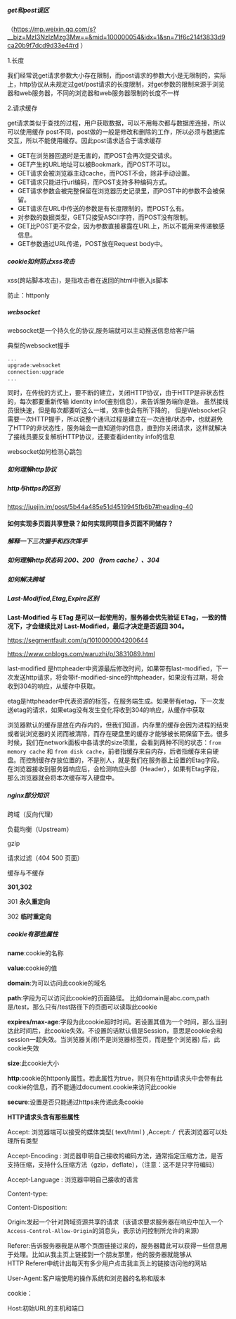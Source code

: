 ##### get和post误区

（<https://mp.weixin.qq.com/s?__biz=MzI3NzIzMzg3Mw==&mid=100000054&idx=1&sn=71f6c214f3833d9ca20b9f7dcd9d33e4#rd> ）

1.长度

我们经常说get请求参数大小存在限制，而post请求的参数大小是无限制的，实际上，http协议从未规定过get/post请求的长度限制，对get参数的限制来源于浏览器和web服务器，不同的浏览器和web服务器限制的长度不一样

2.请求缓存

get请求类似于查找的过程，用户获取数据，可以不用每次都与数据库连接，所以可以使用缓存 post不同，post做的一般是修改和删除的工作，所以必须与数据库交互，所以不能使用缓存。因此post请求适合于请求缓存 

- GET在浏览器回退时是无害的，而POST会再次提交请求。
- GET产生的URL地址可以被Bookmark，而POST不可以。
- GET请求会被浏览器主动cache，而POST不会，除非手动设置。
- GET请求只能进行url编码，而POST支持多种编码方式。
- GET请求参数会被完整保留在浏览器历史记录里，而POST中的参数不会被保留。
- GET请求在URL中传送的参数是有长度限制的，而POST么有。
- 对参数的数据类型，GET只接受ASCII字符，而POST没有限制。
- GET比POST更不安全，因为参数直接暴露在URL上，所以不能用来传递敏感信息。
- GET参数通过URL传递，POST放在Request body中。

##### cookie如何防止xss攻击

xss(跨站脚本攻击)，是指攻击者在返回的html中嵌入js脚本

防止：httponly

##### websocket

websocket是一个持久化的协议,服务端就可以主动推送信息给客户端 

典型的websocket握手

```js
...
upgrade:websocket
connection:upgrade
...
```

同时，在传统的方式上，要不断的建立，关闭HTTP协议，由于HTTP是非状态性的，每次都要重新传输 identity info(鉴别信息），来告诉服务端你是谁。 虽然接线员很快速，但是每次都要听这么一堆，效率也会有所下降的， 但是Websocket只需要一次HTTP握手，所以说整个通讯过程是建立在一次连接/状态中，也就避免了HTTP的非状态性，服务端会一直知道你的信息，直到你关闭请求，这样就解决了接线员要反复解析HTTP协议，还要查看identity info的信息 

websocket如何检测心跳包



##### 如何理解http协议

##### http与https的区别

<https://juejin.im/post/5b44a485e51d4519945fb6b7#heading-40> 

#### 如何实现多页面共享登录？如何实现同项目多页面不同储存？

##### 解释一下三次握手和四次挥手

##### 如何理解http状态码 200、200（from cache）、304

##### 如何解决跨域

##### Last-Modified,Etag,Expire区别

**Last-Modified 与 ETag 是可以一起使用的，服务器会优先验证 ETag，一致的情况下，才会继续比对 Last-Modified，最后才决定是否返回 304。** 

<https://segmentfault.com/q/1010000004200644> 

https://www.cnblogs.com/waruzhi/p/3831089.html

last-modified 是httpheader中资源最后修改时间，如果带有last-modified，下一次发送http请求，将会带if-modified-since的httpheader，如果没有过期，将会收到304的响应，从缓存中获取。

etag是httpheader中代表资源的标签，在服务端生成。如果带有etag，下一次发送etag的请求，如果etag没有发生变化将收到304的响应，从缓存中获取

浏览器默认的缓存是放在内存内的，但我们知道，内存里的缓存会因为进程的结束或者说浏览器的关闭而被清除，而存在硬盘里的缓存才能够被长期保留下去。很多时候，我们在network面板中各请求的size项里，会看到两种不同的状态：`from memory cache` 和 `from disk cache`，前者指缓存来自内存，后者指缓存来自硬盘。而控制缓存存放位置的，不是别人，就是我们在服务器上设置的Etag字段。在浏览器接收到服务器响应后，会检测响应头部（Header），如果有Etag字段，那么浏览器就会将本次缓存写入硬盘中。

##### nginx部分知识

跨域（反向代理）

负载均衡（Upstream）

gzip

请求过滤（404  500 页面）

缓存与不缓存



**301,302**

301 **永久重定向** 

302 **临时重定向** 



##### cookie有那些属性

**name**:cookie的名称 

**value**:cookie的值 

**domain**:为可以访问此cookie的域名 

**path**:字段为可以访问此cookie的页面路径。 比如domain是abc.com,path是/test，那么只有/test路径下的页面可以读取此cookie 

**expires/max-age**:字段为此cookie超时时间。若设置其值为一个时间，那么当到达此时间后，此cookie失效。不设置的话默认值是Session，意思是cookie会和session一起失效。当浏览器关闭(不是浏览器标签页，而是整个浏览器) 后，此cookie失效 

**size**:此cookie大小 

**http**:cookie的httponly属性。若此属性为true，则只有在http请求头中会带有此cookie的信息，而不能通过document.cookie来访问此cookie 

**secure**:设置是否只能通过https来传递此条cookie 



**HTTP请求头含有那些属性**



Accept: 浏览器端可以接受的媒体类型( text/html ) ,Accept: */*  代表浏览器可以处理所有类型 

Accept-Encoding : 浏览器申明自己接收的编码方法，通常指定压缩方法，是否支持压缩，支持什么压缩方法（gzip，deflate），（注意：这不是只字符编码） 

Accept-Language : 浏览器申明自己接收的语言 

Content-type:

Content-Disposition:

Origin:发起一个针对跨域资源共享的请求（该请求要求服务器在响应中加入一个`Access-Control-Allow-Origin`的消息头，表示访问控制所允许的来源） 

Referer:告诉服务器我是从哪个页面链接过来的，服务器籍此可以获得一些信息用于处理。比如从我主页上链接到一个朋友那里，他的服务器就能够从HTTP Referer中统计出每天有多少用户点击我主页上的链接访问他的网站 

User-Agent:客户端使用的操作系统和浏览器的名称和版本 

cookie：

Host:初始URL的主机和端口















































